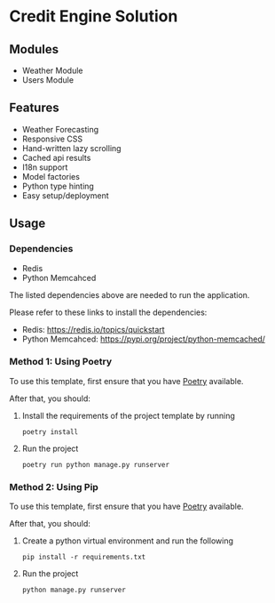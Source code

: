 # Credit Engine Solution

## Modules

- Weather Module
- Users Module

## Features

- Weather Forecasting
- Responsive CSS
- Hand-written lazy scrolling
- Cached api results
- I18n support
- Model factories
- Python type hinting
- Easy setup/deployment

## Usage

### Dependencies

- Redis
- Python Memcahced

The listed dependencies above are needed to run the application.

Please refer to these links to install the dependencies:

- Redis: <https://redis.io/topics/quickstart>
- Python Memcahced: <https://pypi.org/project/python-memcached/>

### Method 1: Using Poetry

To use this template, first ensure that you have
[Poetry](https://python-poetry.org/docs/) available.

After that, you should:

1. Install the requirements of the project template by running
    ```
    poetry install
    ```
2. Run the project
    ```
    poetry run python manage.py runserver
    ```

### Method 2: Using Pip

To use this template, first ensure that you have
[Poetry](https://python-poetry.org/docs/) available.

After that, you should:

1. Create a python virtual environment and run the following
    ```
    pip install -r requirements.txt
    ```
2. Run the project
    ```
    python manage.py runserver
    ```

